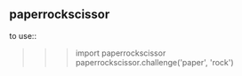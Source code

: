 paperrockscissor
-----------------

to use::

>>> import paperrockscissor
>>> paperrockscissor.challenge('paper', 'rock')